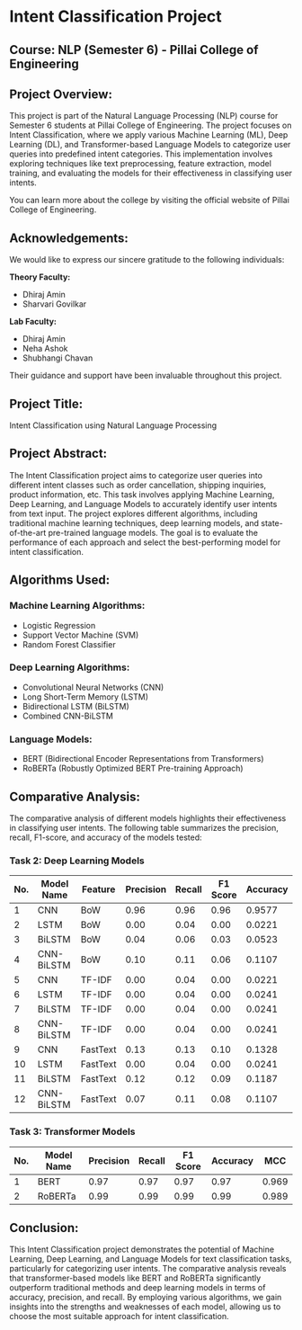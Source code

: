 # Intent Classification Project

## Course: NLP (Semester 6) - Pillai College of Engineering

## Project Overview:
This project is part of the Natural Language Processing (NLP) course for Semester 6 students at Pillai College of Engineering. The project focuses on Intent Classification, where we apply various Machine Learning (ML), Deep Learning (DL), and Transformer-based Language Models to categorize user queries into predefined intent categories. This implementation involves exploring techniques like text preprocessing, feature extraction, model training, and evaluating the models for their effectiveness in classifying user intents.

You can learn more about the college by visiting the official website of Pillai College of Engineering.

## Acknowledgements:
We would like to express our sincere gratitude to the following individuals:

**Theory Faculty:**
- Dhiraj Amin
- Sharvari Govilkar

**Lab Faculty:**
- Dhiraj Amin
- Neha Ashok
- Shubhangi Chavan

Their guidance and support have been invaluable throughout this project.

## Project Title:
Intent Classification using Natural Language Processing

## Project Abstract:
The Intent Classification project aims to categorize user queries into different intent classes such as order cancellation, shipping inquiries, product information, etc. This task involves applying Machine Learning, Deep Learning, and Language Models to accurately identify user intents from text input. The project explores different algorithms, including traditional machine learning techniques, deep learning models, and state-of-the-art pre-trained language models. The goal is to evaluate the performance of each approach and select the best-performing model for intent classification.

## Algorithms Used:

### Machine Learning Algorithms:
- Logistic Regression
- Support Vector Machine (SVM)
- Random Forest Classifier

### Deep Learning Algorithms:
- Convolutional Neural Networks (CNN)
- Long Short-Term Memory (LSTM)
- Bidirectional LSTM (BiLSTM)
- Combined CNN-BiLSTM

### Language Models:
- BERT (Bidirectional Encoder Representations from Transformers)
- RoBERTa (Robustly Optimized BERT Pre-training Approach)

## Comparative Analysis:
The comparative analysis of different models highlights their effectiveness in classifying user intents. The following table summarizes the precision, recall, F1-score, and accuracy of the models tested:

### Task 2: Deep Learning Models

| No. | Model Name   | Feature  | Precision | Recall | F1 Score | Accuracy |
|-----|-------------|----------|-----------|--------|----------|----------|
| 1   | CNN         | BoW      | 0.96      | 0.96   | 0.96     | 0.9577   |
| 2   | LSTM        | BoW      | 0.00      | 0.04   | 0.00     | 0.0221   |
| 3   | BiLSTM      | BoW      | 0.04      | 0.06   | 0.03     | 0.0523   |
| 4   | CNN-BiLSTM  | BoW      | 0.10      | 0.11   | 0.06     | 0.1107   |
| 5   | CNN         | TF-IDF   | 0.00      | 0.04   | 0.00     | 0.0221   |
| 6   | LSTM        | TF-IDF   | 0.00      | 0.04   | 0.00     | 0.0241   |
| 7   | BiLSTM      | TF-IDF   | 0.00      | 0.04   | 0.00     | 0.0241   |
| 8   | CNN-BiLSTM  | TF-IDF   | 0.00      | 0.04   | 0.00     | 0.0241   |
| 9   | CNN         | FastText | 0.13      | 0.13   | 0.10     | 0.1328   |
| 10  | LSTM        | FastText | 0.00      | 0.04   | 0.00     | 0.0241   |
| 11  | BiLSTM      | FastText | 0.12      | 0.12   | 0.09     | 0.1187   |
| 12  | CNN-BiLSTM  | FastText | 0.07      | 0.11   | 0.08     | 0.1107   |

### Task 3: Transformer Models

| No. | Model Name | Precision | Recall | F1 Score | Accuracy | MCC   |
|-----|------------|-----------|--------|----------|----------|-------|
| 1   | BERT       | 0.97      | 0.97   | 0.97     | 0.97     | 0.969 |
| 2   | RoBERTa    | 0.99      | 0.99   | 0.99     | 0.99     | 0.989 |

## Conclusion:
This Intent Classification project demonstrates the potential of Machine Learning, Deep Learning, and Language Models for text classification tasks, particularly for categorizing user intents. The comparative analysis reveals that transformer-based models like BERT and RoBERTa significantly outperform traditional methods and deep learning models in terms of accuracy, precision, and recall. By employing various algorithms, we gain insights into the strengths and weaknesses of each model, allowing us to choose the most suitable approach for intent classification.
